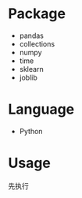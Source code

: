 # Package

- pandas
- collections
- numpy
- time
- sklearn
- joblib

# Language

- Python

# Usage

先执行